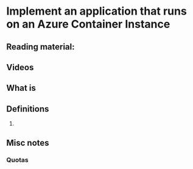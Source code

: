 # Implement an application that runs on an Azure Container Instance

## Reading material:

## Videos

## What is 

## Definitions
1. 

## Misc notes

### 

### Quotas

